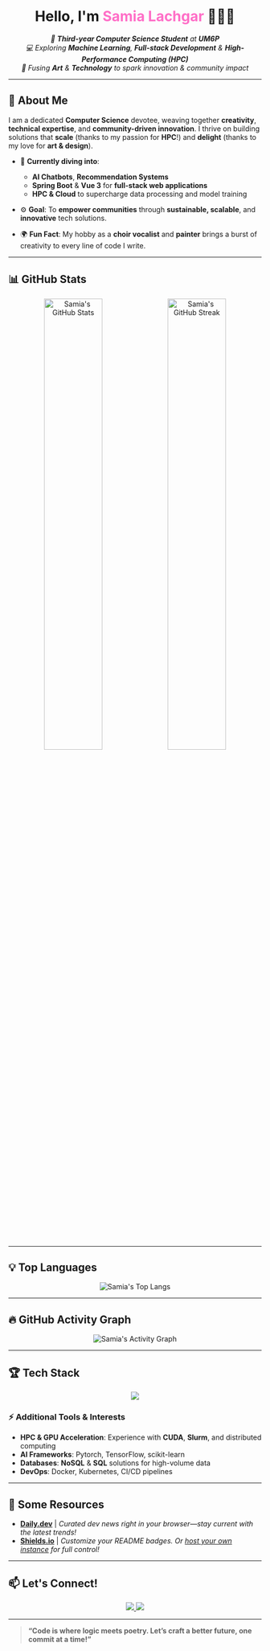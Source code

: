 <h1 align="center">Hello, I'm <span style="color:#FF6EC7">Samia Lachgar</span> 👩‍💻🎶</h1>

<p align="center">
  <em>
    🏫 <strong>Third-year Computer Science Student</strong> at <strong>UM6P</strong><br />
    💻 Exploring <strong>Machine Learning</strong>, <strong>Full-stack Development</strong> & <strong>High-Performance Computing (HPC)</strong><br />
    🎨 Fusing <strong>Art</strong> & <strong>Technology</strong> to spark innovation & community impact
  </em>
</p>

---

## 🚀 About Me  
I am a dedicated **Computer Science** devotee, weaving together **creativity**, **technical expertise**, and **community-driven innovation**. I thrive on building solutions that **scale** (thanks to my passion for **HPC**!) and **delight** (thanks to my love for **art & design**).

- 🌱 **Currently diving into**:  
  - **AI Chatbots**, **Recommendation Systems**  
  - **Spring Boot** & **Vue 3** for <strong>full-stack web applications</strong>  
  - **HPC & Cloud** to supercharge data processing and model training

- ⚙️ **Goal**: To **empower communities** through **sustainable, scalable**, and **innovative** tech solutions.

- 🌍 **Fun Fact**: My hobby as a **choir vocalist** and **painter** brings a burst of creativity to every line of code I write.

---

## 📊 GitHub Stats  

<p align="center">
  <img width="48%" src="https://github-readme-stats.vercel.app/api?username=lachgarsamia&show_icons=true&theme=radical" alt="Samia's GitHub Stats" />
  <img width="48%" src="https://github-readme-streak-stats.herokuapp.com/?user=lachgarsamia&theme=radical" alt="Samia's GitHub Streak" />
</p>

---

## 💡 Top Languages  

<p align="center">
  <img src="https://github-readme-stats.vercel.app/api/top-langs/?username=lachgarsamia&layout=compact&theme=radical" alt="Samia's Top Langs" />
</p>

---

## 🔥 GitHub Activity Graph  

<p align="center">
  <img src="https://github-readme-activity-graph.vercel.app/graph?username=lachgarsamia&theme=radical" alt="Samia's Activity Graph" />
</p>

---

## 🏆 Tech Stack  

<div align="center">
  <!-- Icons from https://skillicons.dev -->
  <img src="https://skillicons.dev/icons?i=c,cpp,java,js,vue,py,go,html,css,spring,mysql,postgres,redis,docker,kubernetes,git,firebase,vscode" />
</div>

### ⚡ Additional Tools & Interests
- **HPC & GPU Acceleration**: Experience with **CUDA**, **Slurm**, and distributed computing  
- **AI Frameworks**: Pytorch, TensorFlow, scikit-learn  
- **Databases**: **NoSQL** & **SQL** solutions for high-volume data  
- **DevOps**: Docker, Kubernetes, CI/CD pipelines  

---

## 🔗 Some Resources

- [**Daily.dev**](https://app.daily.dev/) | *Curated dev news right in your browser—stay current with the latest trends!*  
- [**Shields.io**](https://shields.io/) | *Customize your README badges. Or [host your own instance](https://shields.io/endpoint) for full control!*  

---

## 📫 Let's Connect!  

<p align="center">
  <a href="mailto:samia.lachgar@um6p.ma">
    <img src="https://img.shields.io/badge/Email-D14836?style=for-the-badge&logo=gmail&logoColor=white" />
  </a>
  <a href="https://www.linkedin.com/in/samialachgar">
    <img src="https://img.shields.io/badge/LinkedIn-0A66C2?style=for-the-badge&logo=linkedin&logoColor=white" />
  </a>
</p>

---

> **“Code is where logic meets poetry. Let’s craft a better future, one commit at a time!”**
